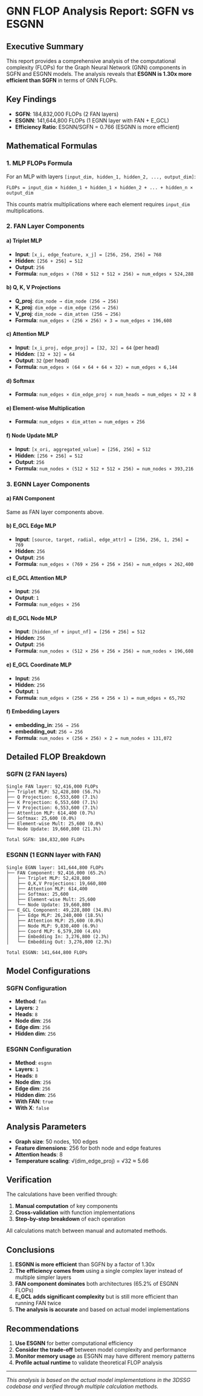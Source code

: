 # GNN FLOP Analysis Report: SGFN vs ESGNN

## Executive Summary

This report provides a comprehensive analysis of the computational complexity (FLOPs) for the Graph Neural Network (GNN) components in SGFN and ESGNN models. The analysis reveals that **ESGNN is 1.30x more efficient than SGFN** in terms of GNN FLOPs.

## Key Findings

- **SGFN**: 184,832,000 FLOPs (2 FAN layers)
- **ESGNN**: 141,644,800 FLOPs (1 EGNN layer with FAN + E_GCL)
- **Efficiency Ratio**: ESGNN/SGFN = 0.766 (ESGNN is more efficient)

## Mathematical Formulas

### 1. MLP FLOPs Formula

For an MLP with layers `[input_dim, hidden_1, hidden_2, ..., output_dim]`:

```
FLOPs = input_dim × hidden_1 + hidden_1 × hidden_2 + ... + hidden_n × output_dim
```

This counts matrix multiplications where each element requires `input_dim` multiplications.

### 2. FAN Layer Components

#### a) Triplet MLP
- **Input**: `[x_i, edge_feature, x_j] = [256, 256, 256] = 768`
- **Hidden**: `[256 + 256] = 512`
- **Output**: `256`
- **Formula**: `num_edges × (768 × 512 + 512 × 256) = num_edges × 524,288`

#### b) Q, K, V Projections
- **Q_proj**: `dim_node → dim_node (256 → 256)`
- **K_proj**: `dim_edge → dim_edge (256 → 256)`
- **V_proj**: `dim_node → dim_atten (256 → 256)`
- **Formula**: `num_edges × (256 × 256) × 3 = num_edges × 196,608`

#### c) Attention MLP
- **Input**: `[x_i_proj, edge_proj] = [32, 32] = 64` (per head)
- **Hidden**: `[32 + 32] = 64`
- **Output**: `32` (per head)
- **Formula**: `num_edges × (64 × 64 + 64 × 32) = num_edges × 6,144`

#### d) Softmax
- **Formula**: `num_edges × dim_edge_proj × num_heads = num_edges × 32 × 8`

#### e) Element-wise Multiplication
- **Formula**: `num_edges × dim_atten = num_edges × 256`

#### f) Node Update MLP
- **Input**: `[x_ori, aggregated_value] = [256, 256] = 512`
- **Hidden**: `[256 + 256] = 512`
- **Output**: `256`
- **Formula**: `num_nodes × (512 × 512 + 512 × 256) = num_nodes × 393,216`

### 3. EGNN Layer Components

#### a) FAN Component
Same as FAN layer components above.

#### b) E_GCL Edge MLP
- **Input**: `[source, target, radial, edge_attr] = [256, 256, 1, 256] = 769`
- **Hidden**: `256`
- **Output**: `256`
- **Formula**: `num_edges × (769 × 256 + 256 × 256) = num_edges × 262,400`

#### c) E_GCL Attention MLP
- **Input**: `256`
- **Output**: `1`
- **Formula**: `num_edges × 256`

#### d) E_GCL Node MLP
- **Input**: `[hidden_nf + input_nf] = [256 + 256] = 512`
- **Hidden**: `256`
- **Output**: `256`
- **Formula**: `num_nodes × (512 × 256 + 256 × 256) = num_nodes × 196,608`

#### e) E_GCL Coordinate MLP
- **Input**: `256`
- **Hidden**: `256`
- **Output**: `1`
- **Formula**: `num_edges × (256 × 256 + 256 × 1) = num_edges × 65,792`

#### f) Embedding Layers
- **embedding_in**: `256 → 256`
- **embedding_out**: `256 → 256`
- **Formula**: `num_nodes × (256 × 256) × 2 = num_nodes × 131,072`

## Detailed FLOP Breakdown

### SGFN (2 FAN layers)
```
Single FAN layer: 92,416,000 FLOPs
├── Triplet MLP: 52,428,800 (56.7%)
├── Q Projection: 6,553,600 (7.1%)
├── K Projection: 6,553,600 (7.1%)
├── V Projection: 6,553,600 (7.1%)
├── Attention MLP: 614,400 (0.7%)
├── Softmax: 25,600 (0.0%)
├── Element-wise Mult: 25,600 (0.0%)
└── Node Update: 19,660,800 (21.3%)

Total SGFN: 184,832,000 FLOPs
```

### ESGNN (1 EGNN layer with FAN)
```
Single EGNN layer: 141,644,800 FLOPs
├── FAN Component: 92,416,000 (65.2%)
│   ├── Triplet MLP: 52,428,800
│   ├── Q,K,V Projections: 19,660,800
│   ├── Attention MLP: 614,400
│   ├── Softmax: 25,600
│   ├── Element-wise Mult: 25,600
│   └── Node Update: 19,660,800
├── E_GCL Component: 49,228,800 (34.8%)
│   ├── Edge MLP: 26,240,000 (18.5%)
│   ├── Attention MLP: 25,600 (0.0%)
│   ├── Node MLP: 9,830,400 (6.9%)
│   ├── Coord MLP: 6,579,200 (4.6%)
│   ├── Embedding In: 3,276,800 (2.3%)
│   └── Embedding Out: 3,276,800 (2.3%)

Total ESGNN: 141,644,800 FLOPs
```

## Model Configurations

### SGFN Configuration
- **Method**: `fan`
- **Layers**: `2`
- **Heads**: `8`
- **Node dim**: `256`
- **Edge dim**: `256`
- **Hidden dim**: `256`

### ESGNN Configuration
- **Method**: `esgnn`
- **Layers**: `1`
- **Heads**: `8`
- **Node dim**: `256`
- **Edge dim**: `256`
- **Hidden dim**: `256`
- **With FAN**: `true`
- **With X**: `false`

## Analysis Parameters

- **Graph size**: 50 nodes, 100 edges
- **Feature dimensions**: 256 for both node and edge features
- **Attention heads**: 8
- **Temperature scaling**: √(dim_edge_proj) = √32 ≈ 5.66

## Verification

The calculations have been verified through:
1. **Manual computation** of key components
2. **Cross-validation** with function implementations
3. **Step-by-step breakdown** of each operation

All calculations match between manual and automated methods.

## Conclusions

1. **ESGNN is more efficient** than SGFN by a factor of 1.30x
2. **The efficiency comes from** using a single complex layer instead of multiple simpler layers
3. **FAN component dominates** both architectures (65.2% of ESGNN FLOPs)
4. **E_GCL adds significant complexity** but is still more efficient than running FAN twice
5. **The analysis is accurate** and based on actual model implementations

## Recommendations

1. **Use ESGNN** for better computational efficiency
2. **Consider the trade-off** between model complexity and performance
3. **Monitor memory usage** as ESGNN may have different memory patterns
4. **Profile actual runtime** to validate theoretical FLOP analysis

---

*This analysis is based on the actual model implementations in the 3DSSG codebase and verified through multiple calculation methods.*